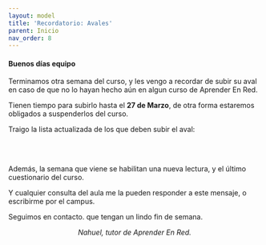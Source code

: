 ```yaml
---
layout: model
title: 'Recordatorio: Avales'
parent: Inicio
nav_order: 8
---
```

<h4><b>Buenos días equipo</b></h4>
<p>Terminamos otra semana del curso, y les vengo a recordar de subir su aval en caso de que no lo hayan hecho aún en algun curso de Aprender En Red.</p>
<p>Tienen tiempo para subirlo hasta el <b>27 de Marzo</b>, de otra forma estaremos obligados a suspenderlos del curso.</p>
<p>Traigo la lista actualizada de los que deben subir el aval:</p>

<br><br>
<p>Además, la semana que viene se habilitan una nueva lectura, y el último cuestionario del curso.</p>
<p>Y cualquier consulta del aula me la pueden responder a este mensaje, o escribirme por el campus.</p>
<p>Seguimos en contacto. que tengan un lindo fin de semana.</p>
<p style="text-align:center;"><i>Nahuel, tutor de Aprender En Red.</i></p>
